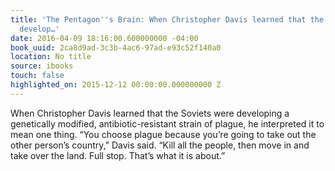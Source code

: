 ```yaml
---
title: 'The Pentagon''s Brain: When Christopher Davis learned that the Soviets were
  develop…'
date: 2016-04-09 18:16:00.600000000 -04:00
book_uuid: 2ca8d9ad-3c3b-4ac6-97ad-e93c52f140a0
location: No title
source: ibooks
touch: false
highlighted_on: 2015-12-12 00:00:00.000000000 Z
---
```


When Christopher Davis learned that the Soviets were developing a genetically modified, antibiotic-resistant strain of plague, he interpreted it to mean one thing. “You choose plague because you’re going to take out the other person’s country,” Davis said. “Kill all the people, then move in and take over the land. Full stop. That’s what it is about.”